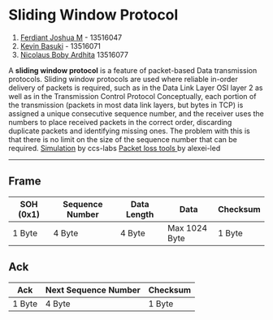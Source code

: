 # Sliding Window Protocol

1. [Ferdiant Joshua M](https://github.com/FerdiantJoshua) - 13516047
2. [Kevin Basuki](https://github.com/kevinbasuki) - 13516071
3. [Nicolaus Boby Ardhita](https://github.com/nicolausboby) 13516077

A  **sliding window protocol**  is a feature of packet-based  Data transmission protocols. Sliding window protocols are used where reliable in-order delivery of packets is required, such as in the  Data Link Layer OSI layer 2 as well as in the Transmission Control Protocol 
Conceptually, each portion of the transmission (packets in most data link layers, but bytes in TCP) is assigned a unique consecutive sequence number, and the receiver uses the numbers to place received packets in the correct order, discarding duplicate packets and identifying missing ones. The problem with this is that there is no limit on the size of the sequence number that can be required.
[Simulation](http://www.ccs-labs.org/teaching/rn/animations/gbn_sr/) by ccs-labs
[Packet loss tools ](https://github.com/alexei-led/pumba) by alexei-led

---

## Frame
SOH (0x1)| Sequence Number|Data Length|Data|Checksum
| ------ |----------------| ----------|--- | ---
|1 Byte | 4 Byte | 4 Byte | Max 1024 Byte |1 Byte|

## Ack
Ack | Next Sequence Number|Checksum
| ------ |----------------| ----------|
|1 Byte | 4 Byte | 1 Byte | 
